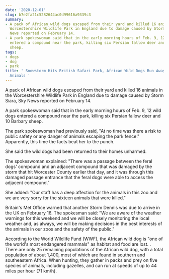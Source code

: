 ```yaml
---
date: '2020-12-01'
slug: b7e2fa21c5282644ac0d99616a9339c3
summary:
- A pack of African wild dogs escaped from their yard and killed 16 animals in the
  Worcestershire Wildlife Park in England due to damage caused by Storm Siara, Sky
  News reported on February 14.
- A park spokeswoman said that in the early morning hours of Feb. 9, 12 wild dogs
  entered a compound near the park, killing six Persian fallow deer and 10 Barbary
  sheep.
tags:
- dogs
- dog
- park
title: ' Snowstorm Hits British Safari Park, African Wild Dogs Run Away, Killing 16
  Animals '
---
```


 A pack of African wild dogs escaped from their yard and killed 16 animals in the Worcestershire Wildlife Park in England due to damage caused by Storm Siara, Sky News reported on February 14.

A park spokeswoman said that in the early morning hours of Feb. 9, 12 wild dogs entered a compound near the park, killing six Persian fallow deer and 10 Barbary sheep.

The park spokeswoman had previously said, "At no time was there a risk to public safety or any danger of animals escaping the park fence." Apparently, this time the facts beat her to the punch.

She said the wild dogs had been returned to their homes unharmed.

The spokeswoman explained:
"There was a passage between the feral dogs' compound and an adjacent compound that was damaged by the storm that hit Worcester County earlier that day, and it was through this damaged passage entrance that the feral dogs were able to access the adjacent compound."

She added: "Our staff has a deep affection for the animals in this zoo and we are very sorry for the sixteen animals that were killed."

Britain's Met Office warned that another Storm Dennis was due to arrive in the UK on February 16. The spokesman said:
"We are aware of the weather warnings for this weekend and we will be closely monitoring the local weather and, as always, we will be making decisions in the best interests of the animals in our zoos and the safety of the public."

According to the World Wildlife Fund (WWF), the African wild dog is "one of the world's most endangered mammals" as habitat and food are lost.
. There are only 25 remaining populations of the African wild dog, with a total population of about 1,400, most of which are found in southern and southeastern Africa. When hunting, they gather in packs and prey on five species of animals, including gazelles, and can run at speeds of up to 44 miles per hour (71 km/h).

 
        